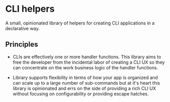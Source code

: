# CLI helpers

A small, opinionated library of helpers for creating CLI applications in a declarative way.

## Principles

* CLIs are effectively one or more handler functions. This library aims to free the developer from the incidental labor of creating a CLI UX so they can concentrate on the work business logic of the handler functions.

* Library supports flexibility in terms of how your app is organized and can scale up to a large number of sub-commands but at it's heart this library is opinionated and errs on the side of providing a rich CLI UX without focusing on configurability or providing escape hatches.
